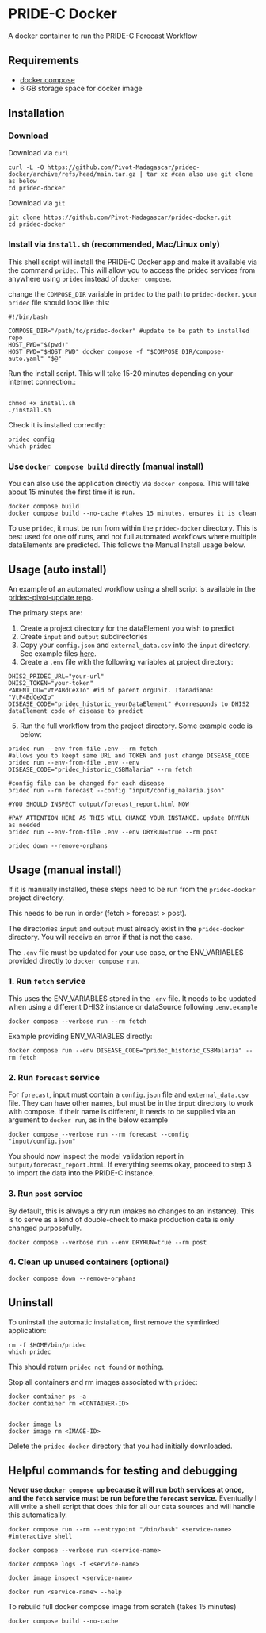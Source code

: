 # PRIDE-C Docker

A docker container to run the PRIDE-C Forecast Workflow

## Requirements

- [docker compose](https://docs.docker.com/compose/install/)
- 6 GB storage space for docker image

## Installation

### Download

Download via `curl`
```
curl -L -O https://github.com/Pivot-Madagascar/pridec-docker/archive/refs/head/main.tar.gz | tar xz #can also use git clone as below
cd pridec-docker
```

Download via `git`
```
git clone https://github.com/Pivot-Madagascar/pridec-docker.git
cd pridec-docker
```

### Install via `install.sh` (recommended, Mac/Linux only)

This shell script will install the PRIDE-C Docker app and make it available via the command `pridec`. This will allow you to access the pridec services from anywhere using `pridec` instead of `docker compose`.

change the `COMPOSE_DIR` variable in `pridec` to the path to `pridec-docker`. your `pridec` file should look like this:

```
#!/bin/bash

COMPOSE_DIR="/path/to/pridec-docker" #update to be path to installed repo
HOST_PWD="$(pwd)"
HOST_PWD="$HOST_PWD" docker compose -f "$COMPOSE_DIR/compose-auto.yaml" "$@"
```

Run the install script. This will take 15-20 minutes depending on your internet connection.:

```

chmod +x install.sh
./install.sh
```

Check it is installed correctly:

```
pridec config
which pridec
```

### Use `docker compose build` directly (manual install)

You can also use the application directly via `docker compose`. This will take about 15 minutes the first time it is run.

```
docker compose build
docker compose build --no-cache #takes 15 minutes. ensures it is clean
```

To use `pridec`, it must be run from within the `pridec-docker` directory. This is best used for one off runs, and not full automated workflows where multiple dataElements are predicted. This follows the Manual Install usage below.

## Usage (auto install)

An example of an automated workflow using a shell script is available in the [pridec-pivot-update repo](https://github.com/Pivot-Madagascar/pridec-pivot-update/tree/main).

The primary steps are:

1. Create a project directory for the dataElement you wish to predict
2. Create `input` and `output` subdirectories
3. Copy your `config.json` and `external_data.csv` into the `input` directory. See example files [here](https://github.com/Pivot-Madagascar/pridec-pivot-update/tree/main/forecast_assets).
4. Create a `.env` file with the following variables at project directory:

```
DHIS2_PRIDEC_URL="your-url" 
DHIS2_TOKEN="your-token"
PARENT_OU="VtP4BdCeXIo" #id of parent orgUnit. Ifanadiana: "VtP4BdCeXIo"
DISEASE_CODE="pridec_historic_yourDataElement" #corresponds to DHIS2 dataElement code of disease to predict
```

5. Run the full workflow from the project directory. Some example code is below:

```
pridec run --env-from-file .env --rm fetch
#allows you to keept same URL and TOKEN and just change DISEASE_CODE
pridec run --env-from-file .env --env DISEASE_CODE="pridec_historic_CSBMalaria" --rm fetch

#config file can be changed for each disease
pridec run --rm forecast --config "input/config_malaria.json"

#YOU SHOULD INSPECT output/forecast_report.html NOW

#PAY ATTENTION HERE AS THIS WILL CHANGE YOUR INSTANCE. update DRYRUN as needed
pridec run --env-from-file .env --env DRYRUN=true --rm post

pridec down --remove-orphans
```

## Usage (manual install)

If it is manually installed, these steps need to be run from the `pridec-docker` project directory.

This needs to be run in order (fetch > forecast > post).

The directories `input` and `output` must already exist in the `pridec-docker` directory. You will receive an error if that is not the case.

The `.env` file must be updated for your use case, or the ENV_VARIABLES provided directly to `docker compose run`.


### 1. Run `fetch` service

This uses the ENV_VARIABLES stored in the `.env` file. It needs to be updated when using a different DHIS2 instance or dataSource following `.env.example`

```
docker compose --verbose run --rm fetch
```

Example providing ENV_VARIABLES directly:

```
docker compose run --env DISEASE_CODE="pridec_historic_CSBMalaria" --rm fetch
```

### 2. Run `forecast` service

For `forecast`, input must contain a `config.json` file and `external_data.csv` file. They can have other names, but must be in the `input` directory to work with compose. If their name is different, it needs to be supplied via an argument to `docker run`, as in the below example

```
docker compose --verbose run --rm forecast --config "input/config.json"
```

You should now inspect the model validation report in `output/forecast_report.html`. If everything seems okay, proceed to step 3 to import the data into the PRIDE-C instance.

### 3. Run `post` service

By default, this is always a dry run (makes no changes to an instance). This is to serve as a kind of double-check to make production data is only changed purposefully.

```
docker compose --verbose run --env DRYRUN=true --rm post
```

### 4. Clean up unused containers (optional)

```
docker compose down --remove-orphans
```

## Uninstall

To uninstall the automatic installation, first remove the symlinked application:

```
rm -f $HOME/bin/pridec
which pridec
```
This should return `pridec not found` or nothing.

Stop all containers and rm images associated with `pridec`:

```
docker container ps -a
docker container rm <CONTAINER-ID>


docker image ls
docker image rm <IMAGE-ID>
```

Delete the `pridec-docker` directory that you had initially downloaded.

## Helpful commands for testing and debugging

**Never use `docker compose up` because it will run both services at once, and the `fetch` service must be run before the `forecast` service.** Eventually I will write  a shell script that does this for all our data sources and will handle this automatically.

```
docker compose run --rm --entrypoint "/bin/bash" <service-name> #interactive shell

docker compose --verbose run <service-name>

docker compose logs -f <service-name>

docker image inspect <service-name>

docker run <service-name> --help

```

To rebuild full docker compose image from scratch (takes 15 minutes)

```
docker compose build --no-cache
```